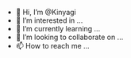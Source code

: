- 👋 Hi, I’m @Kinyagi
- 👀 I’m interested in ...
- 🌱 I’m currently learning ...
- 💞️ I’m looking to collaborate on ...
- 📫 How to reach me ...

<!---
Kinyagi/Kinyagi is a ✨ special ✨ repository because its `README.md` (this file) appears on your GitHub profile.
You can click the Preview link to take a look at your changes.
--->

